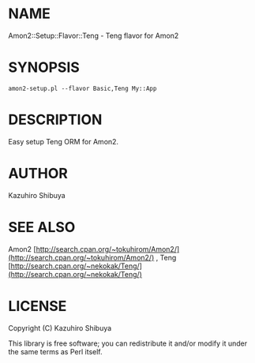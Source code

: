 # NAME

Amon2::Setup::Flavor::Teng - Teng flavor for Amon2

# SYNOPSIS

    amon2-setup.pl --flavor Basic,Teng My::App

# DESCRIPTION

Easy setup Teng ORM for Amon2.

# AUTHOR

Kazuhiro Shibuya

# SEE ALSO

Amon2 [http://search.cpan.org/~tokuhirom/Amon2/](http://search.cpan.org/~tokuhirom/Amon2/) , Teng [http://search.cpan.org/~nekokak/Teng/](http://search.cpan.org/~nekokak/Teng/)

# LICENSE

Copyright (C) Kazuhiro Shibuya

This library is free software; you can redistribute it and/or modify
it under the same terms as Perl itself.
